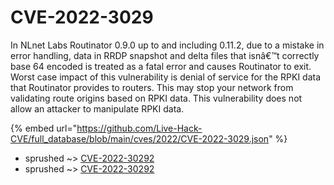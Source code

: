 # CVE-2022-3029

In NLnet Labs Routinator 0.9.0 up to and including 0.11.2, due to a mistake in error handling, data in RRDP snapshot and delta files that isnâ€™t correctly base 64 encoded is treated as a fatal error and causes Routinator to exit. Worst case impact of this vulnerability is denial of service for the RPKI data that Routinator provides to routers. This may stop your network from validating route origins based on RPKI data. This vulnerability does not allow an attacker to manipulate RPKI data.

{% embed url="https://github.com/Live-Hack-CVE/full_database/blob/main/cves/2022/CVE-2022-3029.json" %}


* sprushed ~> [CVE-2022-30292](https://www.alice-snow.ru/2022/database/cve-2022-3029/cve-2022-30292-sprushed)
* sprushed ~> [CVE-2022-30292](https://www.alice-snow.ru/2022/database/cve-2022-3029/cve-2022-30292-sprushed)